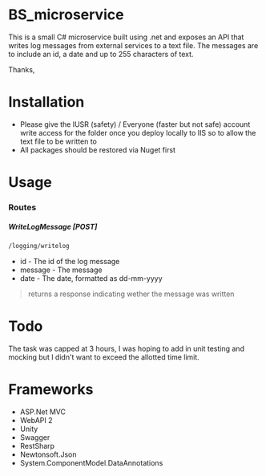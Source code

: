 # BS_microservice
This is a small C# microservice built using .net and exposes an API that writes log messages from external services to a text file. The messages are to include an id, a date and up to 255 characters of text.

Thanks,

# Installation
- Please give the IUSR (safety) / Everyone (faster but not safe) account write access for the folder once you deploy locally to IIS so to allow the text file to be written to
- All packages should be restored via Nuget first

# Usage

### Routes

##### WriteLogMessage [POST]

```sh
/logging/writelog
```

* id - The id of the log message
* message - The message
* date - The date, formatted as dd-mm-yyyy

> returns a response indicating wether the message was written


# Todo

The task was capped at 3 hours, I was hoping to add in unit testing and mocking but I didn't want to exceed the allotted time limit.

# Frameworks

- ASP.Net MVC
- WebAPI 2
- Unity
- Swagger
- RestSharp
- Newtonsoft.Json
- System.ComponentModel.DataAnnotations 
